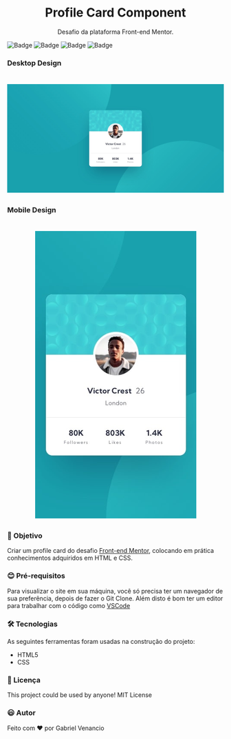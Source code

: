 <h1 align="center">Profile Card Component</h1>
<p align="center">Desafio da plataforma Front-end Mentor.</p>

![Badge](https://img.shields.io/github/issues/Gabriel-Venancio/profile-card-component)
![Badge](https://img.shields.io/github/forks/Gabriel-Venancio/profile-card-component)
![Badge](https://img.shields.io/github/stars/Gabriel-Venancio/profile-card-component)
![Badge](https://img.shields.io/github/license/Gabriel-Venancio/profile-card-component)

### Desktop Design
<h1 align="center">
  <img alt="Profile Card Component" title="#Profile Card Component" src="./screenshots/desktop-design.jpg" />
</h1>

### Mobile Design
<h1 align="center">
  <img alt="Profile Card Component" title="#Profile Card Component" src="./screenshots/mobile-design.jpg" />
</h1>

### :dart: Objetivo


Criar um profile card do desafio [Front-end Mentor](https://www.frontendmentor.io/), colocando em prática conhecimentos adquiridos em HTML e CSS.

### :blush: Pré-requisitos

Para visualizar o site em sua máquina, você só precisa ter um navegador de sua preferência, depois de fazer o Git Clone.
Além disto é bom ter um editor para trabalhar com o código como [VSCode](https://code.visualstudio.com/)

### 🛠 Tecnologias

As seguintes ferramentas foram usadas na construção do projeto:

- HTML5
- CSS

### 📜 Licença

This project could be used by anyone! MIT License

### :smiley: Autor
Feito com ❤️ por Gabriel Venancio 
